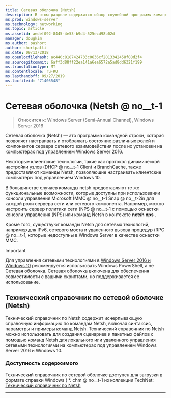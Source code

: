 ```yaml
---
title: Сетевая оболочка (Netsh)
description: В этом разделе содержится обзор служебной программы командной строки Network Shell (Netsh) в Windows Server 2016.
ms.prod: windows-server
ms.technology: networking
ms.topic: article
ms.assetid: aedef092-8445-4e53-b9d4-525ecd98b02d
manager: dougkim
ms.author: pashort
author: shortpatti
ms.date: 09/13/2018
ms.openlocfilehash: ac440c8187424733c0636cf2013342458f08d2f4
ms.sourcegitcommit: 6aff3d88ff22ea141a6ea6572a5ad8dd6321f199
ms.translationtype: MT
ms.contentlocale: ru-RU
ms.lasthandoff: 09/27/2019
ms.locfileid: "71405548"
---
```

# <a name="network-shell-netsh"></a>Сетевая оболочка \(Netsh @ no__t-1

>Относится к: Windows Server (Semi-Annual Channel), Windows Server 2016

Сетевая оболочка (Netsh) — это программа командной строки, которая позволяет настраивать и отображать состояние различных ролей и компонентов сервера сетевого взаимодействия после их установки на компьютерах под управлением Windows Server 2016.

Некоторые клиентские технологии, такие как протокол динамической настройки узлов \(DHCP @ no__t-1 Client и BranchCache, также предоставляют команды Netsh, позволяющие настраивать клиентские компьютеры под управлением Windows 10.

В большинстве случаев команды netsh предоставляют те же функциональные возможности, которые доступны при использовании консоли управления Microsoft \(MMC @ no__t-1 Snap @ no__t-2in для каждой роли сервера сети или сетевого компонента. Например, можно настроить сервер политики сети \(NPS @ no__t-1 с помощью оснастки консоли управления (NPS) или команд Netsh в контексте **netsh nps** .

Кроме того, существуют команды Netsh для сетевых технологий, например для IPv6, сетевого моста и удаленного вызова процедур \(RPC @ no__t-1, которые недоступны в Windows Server в качестве оснастки MMC.

>[!IMPORTANT]
>Для управления сетевыми технологиями в [Windows Server 2016 и Windows 10](https://technet.microsoft.com/library/mt156917.aspx) рекомендуется использовать Windows PowerShell, а не Сетевая оболочка. Сетевая оболочка включена для обеспечения совместимости с вашими скриптами, но поддерживается ее использование.

## <a name="network-shell-netsh-technical-reference"></a>Технический справочник по сетевой оболочке (Netsh)

Технический справочник по Netsh содержит исчерпывающую справочную информацию по командам Netsh, включая синтаксис, параметры и примеры команд Netsh. Технический справочник по Netsh можно использовать для создания сценариев и пакетных файлов с помощью команд Netsh для локального или удаленного управления сетевыми технологиями на компьютерах под управлением Windows Server 2016 и Windows 10.  
  
### <a name="content-availability"></a>Доступность содержимого  
  
Технический справочник по сетевой оболочке доступен для загрузки в формате справки Windows \( *. chm @ no__t-1 из коллекции TechNet: [Технический справочник по Netsh](https://gallery.technet.microsoft.com/Netsh-Technical-Reference-c46523dc)  
  
---
